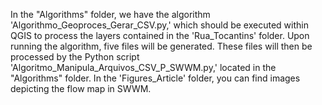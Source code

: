 In the "Algorithms" folder, we have the algorithm 'Algorithmo_Geoproces_Gerar_CSV.py,' which should be executed within QGIS to process the layers contained in the 'Rua_Tocantins' folder. 
Upon running the algorithm, five files will be generated. These files will then be processed by the Python script 'Algoritmo_Manipula_Arquivos_CSV_P_SWWM.py,' located in the "Algorithms"
folder. In the 'Figures_Article' folder, you can find images depicting the flow map in SWWM.
